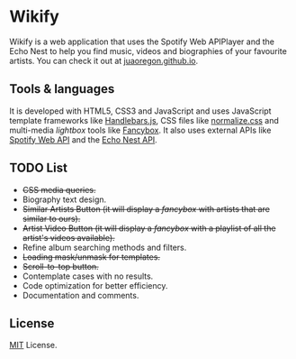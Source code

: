 # Wikify
Wikify is a web application that uses the Spotify Web APIPlayer and the Echo Nest to help you find music, videos and biographies of your favourite artists. You can check it out at [juaoregon.github.io](http://juaoregon.github.io/).

## Tools & languages
It is developed with HTML5, CSS3 and JavaScript and uses JavaScript template frameworks like [Handlebars.js](http://handlebarsjs.com/), CSS files like [normalize.css](http://necolas.github.io/normalize.css/) and multi-media _lightbox_ tools like [Fancybox](http://fancybox.net/home). It also uses external APIs like [Spotify Web API](https://developer.spotify.com/web-api/) and the [Echo Nest API](http://developer.echonest.com/docs/v4).

## TODO List
* ~~CSS media queries.~~
* Biography text design.
* ~~Similar Artists Button (it will display a _fancybox_ with artists that are similar to ours).~~
* ~~Artist Video Button (it will display a _fancybox_ with a playlist of all the artist's videos available).~~
* Refine album searching methods and filters.
* ~~Loading mask/unmask for templates.~~
* ~~Scroll-to-top button.~~
* Contemplate cases with no results.
* Code optimization for better efficiency.
* Documentation and comments.

## License
[MIT](http://opensource.org/licenses/mit-license.php) License.
